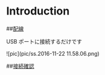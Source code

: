 # Introduction

##<u>配線</u>

USB ポートに接続するだけです

                      ![pic](pic/ss.2016-11-22 11.58.06.png)                                                                  

##<u>接続確認</u>
